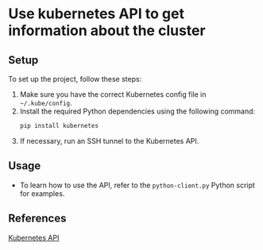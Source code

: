 # Use kubernetes API to get information about the cluster

## Setup
To set up the project, follow these steps:

1. Make sure you have the correct Kubernetes config file in `~/.kube/config`.
2. Install the required Python dependencies using the following command:
    ```bash
    pip install kubernetes
    ```
3. If necessary, run an SSH tunnel to the Kubernetes API.

## Usage
- To learn how to use the API, refer to the `python-client.py` Python script for examples.

## References
[Kubernetes API](https://kubernetes.io/docs/tasks/administer-cluster/access-cluster-api/#programmatic-access-to-the-api)